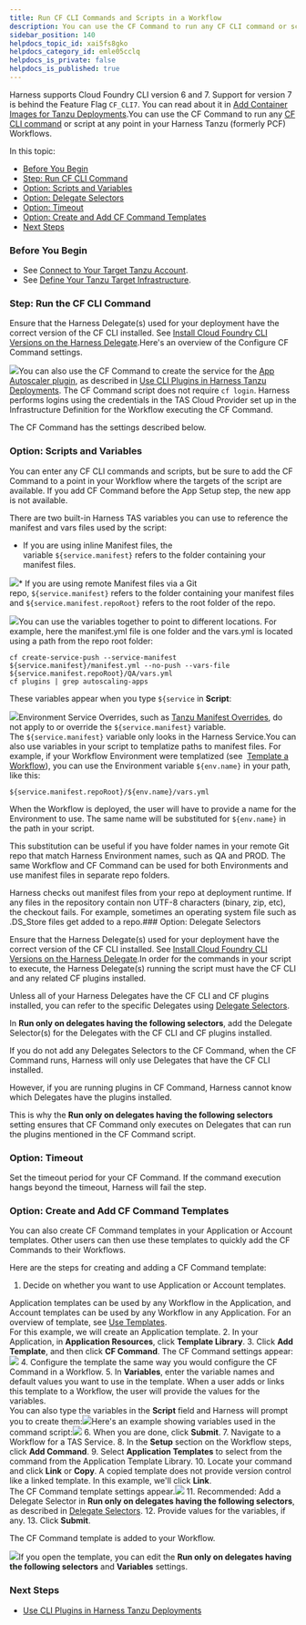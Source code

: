 ```yaml
---
title: Run CF CLI Commands and Scripts in a Workflow
description: You can use the CF Command to run any CF CLI command or script at any point in your Harness PCF Workflows.
sidebar_position: 140 
helpdocs_topic_id: xai5fs8gko
helpdocs_category_id: emle05cclq
helpdocs_is_private: false
helpdocs_is_published: true
---
```


Harness supports Cloud Foundry CLI version 6 and 7. Support for version 7 is behind the Feature Flag `CF_CLI7`. You can read about it in [Add Container Images for Tanzu Deployments](/article/jxsna1a0mi-add-container-images-for-pcf-deployments).You can use the CF Command to run any [CF CLI command](https://docs.cloudfoundry.org/cf-cli/cf-help.html) or script at any point in your Harness Tanzu (formerly PCF) Workflows.

In this topic:

* [Before You Begin](#before_you_begin)
* [Step: Run CF CLI Command](#step_run_cf_cli_command)
* [Option: Scripts and Variables](#option_scripts_and_variables)
* [Option: Delegate Selectors](#option_delegate_selectors)
* [Option: Timeout](#option_timeout)
* [Option: Create and Add CF Command Templates](#option_create_and_add_cf_command_templates)
* [Next Steps](#next_steps)

### Before You Begin

* See [Connect to Your Target Tanzu Account](/article/nh4afrhvkl).
* See [Define Your Tanzu Target Infrastructure](/article/r1crlrpjk4).

### Step: Run the CF CLI Command

Ensure that the Harness Delegate(s) used for your deployment have the correct version of the CF CLI installed. See [Install Cloud Foundry CLI Versions on the Harness Delegate](/article/8tsb75aldu-install-cloud-foundry-cli-6-and-7-on-harness-delegates).Here's an overview of the Configure CF Command settings.

![](https://files.helpdocs.io/kw8ldg1itf/articles/9ao4gsr93j/1580332218557/image.png)You can also use the CF Command to create the service for the [App Autoscaler plugin](https://docs.pivotal.io/application-service/2-7/appsman-services/autoscaler/using-autoscaler-cli.html), as described in [Use CLI Plugins in Harness Tanzu Deployments](/article/ttu8ty2glb-use-cli-plugins-in-harness-pcf-deployments). The CF Command script does not require `cf login`. Harness performs logins using the credentials in the TAS Cloud Provider set up in the Infrastructure Definition for the Workflow executing the CF Command.

The CF Command has the settings described below.

### Option: Scripts and Variables

You can enter any CF CLI commands and scripts, but be sure to add the CF Command to a point in your Workflow where the targets of the script are available. If you add CF Command before the App Setup step, the new app is not available.

There are two built-in Harness TAS variables you can use to reference the manifest and vars files used by the script:

* If you are using inline Manifest files, the variable `${service.manifest}` refers to the folder containing your manifest files.

[![](https://files.helpdocs.io/kw8ldg1itf/articles/6kt564f64q/1574895511399/image.png)](https://files.helpdocs.io/kw8ldg1itf/articles/6kt564f64q/1574895511399/image.png)* If you are using remote Manifest files via a Git repo, `${service.manifest}` refers to the folder containing your manifest files and `${service.manifest.repoRoot}` refers to the root folder of the repo.

[![](https://files.helpdocs.io/kw8ldg1itf/articles/6kt564f64q/1574890615262/image.png)](https://files.helpdocs.io/kw8ldg1itf/articles/6kt564f64q/1574890615262/image.png)You can use the variables together to point to different locations. For example, here the manifest.yml file is one folder and the vars.yml is located using a path from the repo root folder:


```
cf create-service-push --service-manifest ${service.manifest}/manifest.yml --no-push --vars-file ${service.manifest.repoRoot}/QA/vars.yml  
cf plugins | grep autoscaling-apps
```
These variables appear when you type `${service` in **Script**:

![](https://files.helpdocs.io/kw8ldg1itf/articles/9ao4gsr93j/1580332294684/image.png)Environment Service Overrides, such as [Tanzu Manifest Overrides](/article/r0vp331jnq), do not apply to or override the `${service.manifest}` variable. The `${service.manifest}` variable only looks in the Harness Service.You can also use variables in your script to templatize paths to manifest files. For example, if your Workflow Environment were templatized (see  [Template a Workflow](https://docs.harness.io/article/m220i1tnia-workflow-configuration#template_a_workflow)), you can use the Environment variable `${env.name}` in your path, like this:

`${service.manifest.repoRoot}/${env.name}/vars.yml`

When the Workflow is deployed, the user will have to provide a name for the Environment to use. The same name will be substituted for `${env.name}` in the path in your script.

This substitution can be useful if you have folder names in your remote Git repo that match Harness Environment names, such as QA and PROD. The same Workflow and CF Command can be used for both Environments and use manifest files in separate repo folders.

Harness checks out manifest files from your repo at deployment runtime. If any files in the repository contain non UTF-8 characters (binary, zip, etc), the checkout fails. For example, sometimes an operating system file such as .DS\_Store files get added to a repo.### Option: Delegate Selectors

Ensure that the Harness Delegate(s) used for your deployment have the correct version of the CF CLI installed. See [Install Cloud Foundry CLI Versions on the Harness Delegate](/article/8tsb75aldu-install-cloud-foundry-cli-6-and-7-on-harness-delegates).In order for the commands in your script to execute, the Harness Delegate(s) running the script must have the CF CLI and any related CF plugins installed.

Unless all of your Harness Delegates have the CF CLI and CF plugins installed, you can refer to the specific Delegates using [Delegate Selectors](/article/h9tkwmkrm7-delegate-installation#delegate_selectors).

In **Run only on delegates having the following selectors**, add the Delegate Selector(s) for the Delegates with the CF CLI and CF plugins installed.

If you do not add any Delegates Selectors to the CF Command, when the CF Command runs, Harness will only use Delegates that have the CF CLI installed.

However, if you are running plugins in CF Command, Harness cannot know which Delegates have the plugins installed.

This is why the **Run only on delegates having the following selectors** setting ensures that CF Command only executes on Delegates that can run the plugins mentioned in the CF Command script.

### Option: Timeout

Set the timeout period for your CF Command. If the command execution hangs beyond the timeout, Harness will fail the step.

### Option: Create and Add CF Command Templates

You can also create CF Command templates in your Application or Account templates. Other users can then use these templates to quickly add the CF Commands to their Workflows.

Here are the steps for creating and adding a CF Command template:

1. Decide on whether you want to use Application or Account templates.  
  
Application templates can be used by any Workflow in the Application, and Account templates can be used by any Workflow in any Application. For an overview of template, see [Use Templates](/article/ygi6d8epse-use-templates).  
For this example, we will create an Application template.
2. In your Application, in **Application Resources**, click **Template Library**.
3. Click **Add Template**, and then click **CF Command**. The CF Command settings appear:![](https://files.helpdocs.io/kw8ldg1itf/articles/xai5fs8gko/1623881746701/clean-shot-2021-06-16-at-15-15-38.png)
4. Configure the template the same way you would configure the CF Command in a Workflow.
5. In **Variables**, enter the variable names and default values you want to use in the template. When a user adds or links this template to a Workflow, the user will provide the values for the variables.  
You can also type the variables in the **Script** field and Harness will prompt you to create them:![](https://files.helpdocs.io/kw8ldg1itf/articles/9ao4gsr93j/1580238442689/image.png)Here's an example showing variables used in the command script:![](https://files.helpdocs.io/kw8ldg1itf/articles/xai5fs8gko/1623881895754/clean-shot-2021-06-16-at-15-18-03.png)
6. When you are done, click **Submit**.
7. Navigate to a Workflow for a TAS Service.
8. In the **Setup** section on the Workflow steps, click **Add Command**.
9. Select **Application Templates** to select from the command from the Application Template Library.
10. Locate your command and click **Link** or **Copy**. A copied template does not provide version control like a linked template. In this example, we'll click **Link**.  
The CF Command template settings appear.![](https://files.helpdocs.io/kw8ldg1itf/articles/9ao4gsr93j/1580332502617/image.png)
11. Recommended: Add a Delegate Selector in **Run only on delegates having the following selectors**, as described in [Delegate Selectors](#delegate_selectors).
12. Provide values for the variables, if any.
13. Click **Submit**.

The CF Command template is added to your Workflow.

![](https://files.helpdocs.io/kw8ldg1itf/articles/9ao4gsr93j/1579654473830/image.png)If you open the template, you can edit the **Run only on delegates having the following selectors** and **Variables** settings.

### Next Steps

* [Use CLI Plugins in Harness Tanzu Deployments](/article/ttu8ty2glb)

